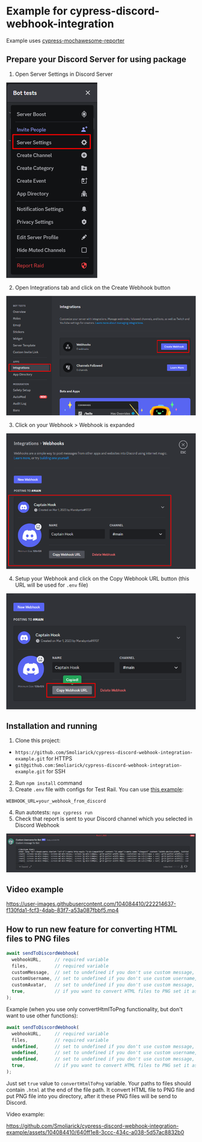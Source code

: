 # Example for cypress-discord-webhook-integration

Example uses [cypress-mochawesome-reporter](https://www.npmjs.com/package/cypress-mochawesome-reporter)

## Prepare your Discord Server for using package

1. Open Server Settings in Discord Server

![Server Settings button](img/Screenshot_1.png)

2. Open Integrations tab and click on the Create Webhook button

![Integrations tab](img/Screenshot_2.png)

3. Click on your Webhook > Webhook is expanded

![Webhook](img/Screenshot_3.png)

4. Setup your Webhook and click on the Copy Webhook URL button (this URL will be used for `.env` file)

![Webhook URL is copied](img/Screenshot_4.png)

## Installation and running

1. Clone this project:

- `https://github.com/Smoliarick/cypress-discord-webhook-integration-example.git` for HTTPS
- `git@github.com:Smoliarick/cypress-discord-webhook-integration-example.git` for SSH

2. Run `npm install` command
3. Create `.env` file with configs for Test Rail. You can use [this example](.env.example):

```
WEBHOOK_URL=your_webhook_from_discord
```

4. Run autotests: `npx cypress run`
5. Check that report is sent to your Discord channel which you selected in Discord Webhook

![Result](img/Screenshot_5.png)

## Video example

https://user-images.githubusercontent.com/104084410/222214637-f130fda1-fcf3-4dab-83f7-a53a087fbbf5.mp4

## How to run new feature for converting HTML files to PNG files

```js
await sendToDiscordWebhook(
  webhookURL,     // required variable
  files,          // required variable
  customMessage,  // set to undefined if you don't use custom message, but use custom avatar, custom username or convertHtmlToPng functionality
  customUsername, // set to undefined if you don't use custom username, but use custom avatar or convertHtmlToPng functionality
  customAvatar,   // set to undefined if you don't use custom message, but use convertHtmlToPng functionality
  true,           // if you want to convert HTML files to PNG set it as true, or remove it if you don't want to use this functionality
);
```

Example (when you use only convertHtmlToPng functionality, but don't want to use other functions):

```js
await sendToDiscordWebhook(
  webhookURL,     // required variable
  files,          // required variable
  undefined,      // set to undefined if you don't use custom message, but use custom avatar, custom username or convertHtmlToPng functionality
  undefined,      // set to undefined if you don't use custom username, but use custom avatar or convertHtmlToPng functionality
  undefined,      // set to undefined if you don't use custom message, but use convertHtmlToPng functionality
  true,           // if you want to convert HTML files to PNG set it as true, or remove it if you don't want to use this functionality
);
```

Just set `true` value to `convertHtmlToPng` variable. Your paths to files should contain `.html` at the end of the file path. It convert HTML file to PNG file and put PNG file into you directory, after it these PNG files will be send to Discord.

Video example:

https://github.com/Smoliarick/cypress-discord-webhook-integration-example/assets/104084410/640ff1e8-3ccc-434c-a038-5d57ac8832b0


